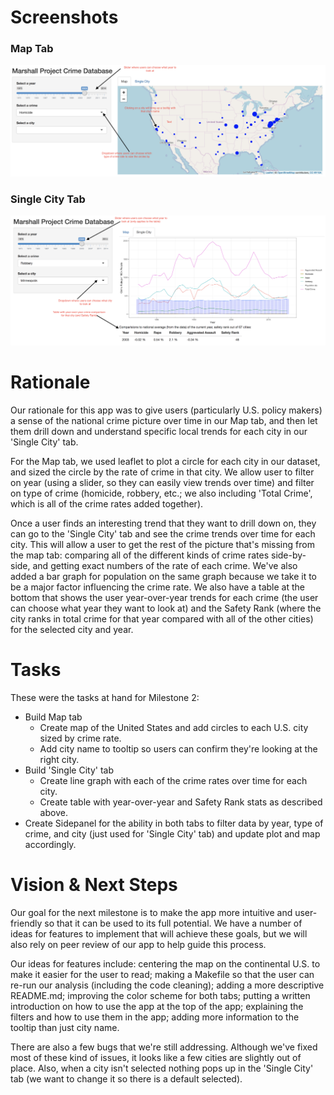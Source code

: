 # Screenshots

### Map Tab
![](../images/screenshot_map.png)

### Single City Tab
![](../images/screenshot_line_table.png)

# Rationale
Our rationale for this app was to give users (particularly U.S. policy makers) a sense of the national crime picture over time in our Map tab, and then let them drill down and understand specific local trends for each city in our 'Single City' tab.

For the Map tab, we used leaflet to plot a circle for each city in our dataset, and sized the circle by the rate of crime in that city. We allow user to filter on year (using a slider, so they can easily view trends over time) and filter on type of crime (homicide, robbery, etc.; we also including 'Total Crime', which is all of the crime rates added together).

Once a user finds an interesting trend that they want to drill down on, they can go to the 'Single City' tab and see the crime trends over time for each city. This will allow a user to get the rest of the picture that's missing from the map tab: comparing all of the different kinds of crime rates side-by-side, and getting exact numbers of the rate of each crime. We've also added a bar graph for population on the same graph because we take it to be a major factor influencing the crime rate. We also have a table at the bottom that shows the user year-over-year trends for each crime (the user can choose what year they want to look at) and the Safety Rank (where the city ranks in total crime for that year compared with all of the other cities) for the selected city and year.

# Tasks
These were the tasks at hand for Milestone 2:

* Build Map tab
    * Create map of the United States and add circles to each U.S. city sized by crime rate.
    * Add city name to tooltip so users can confirm they're looking at the right city.
* Build 'Single City' tab
    * Create line graph with each of the crime rates over time for each city.
    * Create table with year-over-year and Safety Rank stats as described above.
* Create Sidepanel for the ability in both tabs to filter data by year, type of crime, and city (just used for 'Single City' tab) and update plot and map accordingly.


# Vision & Next Steps
Our goal for the next milestone is to make the app more intuitive and user-friendly so that it can be used to its full potential. We have a number of ideas for features to implement that will achieve these goals, but we will also rely on peer review of our app to help guide this process.

Our ideas for features include: centering the map on the continental U.S. to make it easier for the user to read; making a Makefile so that the user can re-run our analysis (including the code cleaning); adding a more descriptive README.md; improving the color scheme for both tabs; putting a written introduction on how to use the app at the top of the app; explaining the filters and how to use them in the app; adding more information to the tooltip than just city name.

There are also a few bugs that we're still addressing. Although we've fixed most of these kind of issues, it looks like a few cities are slightly out of place. Also, when a city isn't selected nothing pops up in the 'Single City' tab (we want to change it so there is a default selected).
